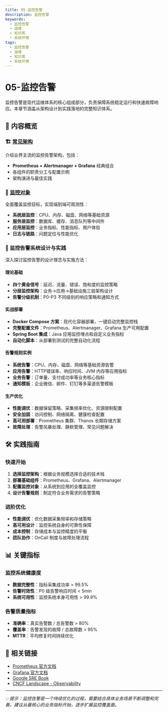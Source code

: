 ```yaml
---
title: 05-监控告警
description: 监控告警
keywords:
  - 监控告警
  - 运维
  - 知识库
  - 系统环境
tags:
  - 监控告警
  - 运维
  - 知识库
  - 系统环境
---
```

# 05-监控告警

监控告警是现代运维体系的核心组成部分，负责保障系统稳定运行和快速故障响应。本章节涵盖从架构设计到实践落地的完整知识体系。

## 📖 内容概览

### 🏗️ [常见架构](./常见架构.md)
介绍业界主流的监控告警架构，包括：
- **Prometheus + Alertmanager + Grafana** 经典组合
- 各组件的职责分工与配置示例
- 架构演进与最佳实践

### 🎯 [监控对象](./监控对象.md)  
全面覆盖监控目标，实现端到端可观测性：
- **系统层监控**：CPU、内存、磁盘、网络等基础资源
- **服务层监控**：数据库、缓存、消息队列等中间件
- **应用层监控**：业务指标、性能指标、用户体验
- **日志与链路**：问题定位与性能优化

### 🚨 监控告警系统设计与实践
深入探讨监控告警的设计理念与实施方法：

#### 理论基础
- **四个黄金信号**：延迟、流量、错误、饱和度的监控策略
- **分层监控架构**：业务→应用→基础设施三层架构设计
- **告警分级机制**：P0-P3 不同级别的响应策略和通知方式

#### 实战部署
- **Docker Compose 方案**：现代化容器部署，一键启动完整监控栈
- **完整配置文件**：Prometheus、Alertmanager、Grafana 生产可用配置
- **Spring Boot 集成**：Java 应用监控埋点和自定义业务指标
- **自动化脚本**：从部署到测试的完整自动化流程

#### 告警规则实例
- **系统告警**：CPU、内存、磁盘、网络等基础资源告警
- **应用告警**：HTTP错误率、响应时间、JVM 内存等应用指标
- **业务告警**：订单量、支付成功率等业务核心指标
- **通知模板**：企业微信、邮件、钉钉等多渠道告警模板

#### 生产优化
- **性能调优**：数据保留策略、采集频率优化、资源限制配置
- **安全加固**：访问控制、网络隔离、健康检查配置  
- **高可用部署**：Prometheus 集群、Thanos 长期存储方案
- **故障处理**：告警风暴处理、静默管理、常见问题解决

## 🛠️ 实践指南

### 快速开始
1. **选择监控架构**：根据业务规模选择合适的技术栈
2. **部署基础组件**：Prometheus、Grafana、Alertmanager
3. **配置监控对象**：从系统到应用的全覆盖监控
4. **设计告警规则**：制定符合业务需求的告警策略

### 进阶优化
- **性能调优**：优化数据采集频率和存储策略  
- **高可用设计**：监控系统自身的可靠性保障
- **成本控制**：存储成本与监控精度的平衡
- **团队协作**：OnCall 制度与故障处理流程

## 📊 关键指标

### 监控系统健康度
- **数据完整性**：指标采集成功率 > 99.5%
- **告警时效性**：P0 级告警响应时间 < 5min
- **系统可用性**：监控系统本身可用性 > 99.9%

### 告警质量指标
- **准确率**：真实告警数 / 总告警数 > 80%
- **覆盖率**：告警发现的故障 / 总故障数 > 95%  
- **MTTR**：平均修复时间持续优化

## 🔗 相关链接

- [Prometheus 官方文档](https://prometheus.io/docs/)
- [Grafana 官方文档](https://grafana.com/docs/)
- [Google SRE Book](https://sre.google/sre-book/table-of-contents/)
- [CNCF Landscape - Observability](https://landscape.cncf.io/card-mode?category=observability-and-analysis)

---

*💡 提示：监控告警是一个持续优化的过程，需要结合具体业务场景不断调整和完善。建议从最核心的业务指标开始，逐步扩展监控覆盖面。*